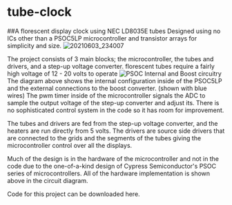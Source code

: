 # tube-clock
##A florescent display clock using NEC LD8035E tubes
Designed using no ICs other than a PSOC5LP microcontroller and transistor arrays for simplicity and size.
![20210603_234007](https://user-images.githubusercontent.com/85288181/120663858-6199c180-c4c5-11eb-8b98-5e14e62ac25e.jpg)

The project consists of 3 main blocks; the microcontroller, the tubes and drivers, and a step-up voltage converter. florescent tubes require a fairly high voltage of 12 - 20 volts to operate
![PSOC Internal and Boost circuitry](https://user-images.githubusercontent.com/85288181/120659266-2a291600-c4c1-11eb-9cdf-f9505c6626f5.png)
The diagram above shows the internal configuration inside of the PSOC5LP and the external connections to the boost converter. (shown with blue wires) The pwm timer inside of the microcontroller signals the ADC to sample the output voltage of the step-up converter and adjust its. There is no sophisticated control system in the code so it has room for improvement.

The tubes and drivers are fed from the step-up voltage converter, and the heaters are run directly from 5 volts. The drivers are source side drivers that are connected to the grids and the segments of the tubes giving the microcontroller control over all the displays.

Much of the design is in the hardware of the microcontroller and not in the code due to the one-of-a-kind design of Cypress Semiconductor's PSOC series of microcontrollers. All of the hardware implementation is shown above in the circuit diagram.

Code for this project can be downloaded here.
